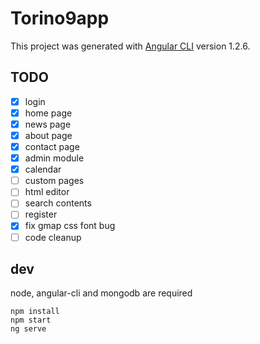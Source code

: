 # Torino9app
This project was generated with [Angular CLI](https://github.com/angular/angular-cli) version 1.2.6.


## TODO

- [x] login
- [x] home page
- [x] news page
- [x] about page
- [x] contact page
- [x] admin module
- [x] calendar
- [ ] custom pages
- [ ] html editor
- [ ] search contents
- [ ] register
- [x] fix gmap css font bug
- [ ] code cleanup

## dev

node, angular-cli and mongodb are required


```
npm install
npm start
ng serve
```
